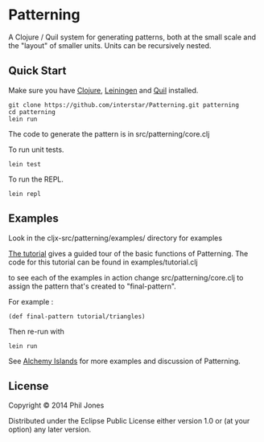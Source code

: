 # Patterning

A Clojure / Quil system for generating patterns, both at the small scale and the "layout" of smaller units. Units can be recursively nested.

## Quick Start
Make sure you have [Clojure](http://clojure.org/), [Leiningen](http://leiningen.org/) and [Quil](https://github.com/quil/) installed.

    git clone https://github.com/interstar/Patterning.git patterning
    cd patterning
    lein run

The code to generate the pattern is in src/patterning/core.clj

To run unit tests.

    lein test
   
To run the REPL.

    lein repl


## Examples
Look in the cljx-src/patterning/examples/ directory for examples

[The tutorial](http://alchemyislands.com/tutorial/tutorial.html) gives a guided tour of the basic functions of Patterning. The code for this tutorial can be found in examples/tutorial.clj

to see each of the examples in action change src/patterning/core.clj to assign the pattern that's created to "final-pattern".

For example : 

    (def final-pattern tutorial/triangles)


Then re-run with 

    lein run


See [Alchemy Islands](http://alchemyislands.com) for more examples and discussion of Patterning.

## License

Copyright © 2014 Phil Jones

Distributed under the Eclipse Public License either version 1.0 or (at your option) any later version.
